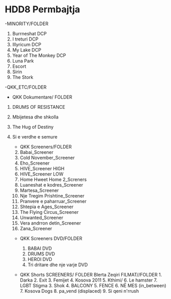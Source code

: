 # HDD8 Permbajtja

-MINORITY/FOLDER
  1. Burrneshat DCP
  2. I treturi DCP
  3. Illyricum DCP
  4. My Lake DCP
  5. Year of The Monkey DCP
  6. Luna Park
  7. Escort
  8. Sirin
  9. The Stork
      
-QKK_ETC/FOLDER
   - QKK Dokumentare/ FOLDER
 1. DRUMS OF RESISTANCE
 2. Mbijetesa dhe shkolla
 3. The Hug of Destiny
 4. Si e verdhe e semure

    - QKK Screeners/FOLDER
    2.	Babai_Screener
    3.	Cold November_Screener
    4.	Eho_Screener
    5.	HIVE_Screener HIGH
    6.	HIVE_Screener LOW
    7.	Home Hweet Home 2_Screners
    8.	Luaneshat e kodres_Screener
    9.	Martesa_Screener
    10.	Nje Tregim Prishtine_Screener
    11.	Pranvere e paharruar_Screener
    12.	Shtepia e Ages_Screener
    13.	The Flying Circus_Screener
    14.	Unwanted_Screener
    15.	Vera andrron detin_Screener
    16.	Zana_Screener

    - QKK Screeners DVD/FOLDER
      1.	BABAI DVD
      2.	DRUMS DVD
      3.	HEROI DVD
      4.	Tri dritare dhe nje varje DVD
     
     - QKK Shorts SCREENERS/ FOLDER
   	     Blerta Zeqiri FILMAT//FOLDER
   	          1. Darka
	          	2. Exit
		          3. Femijet
		          4. Kosova 2011
	          	5. Kthimi/
    		      6. Le hamster
		          7. LGBT Stigma
       3.	Shok
       4.	BALCONY
       5.	FENCE
       6.	NË MES (in_between)
       7.	Kosova Dogs
       8.	pa_vend (displaced)
       9.	Si qeni n'rrush

